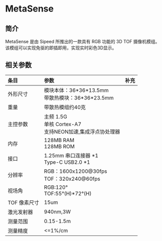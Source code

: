 # MetaSense

## 简介

MetaSense 是由 Sipeed 所推出的一款具有 RGB 功能的 3D TOF 摄像机模组。该模组可以实现免驱的即插即用，实现实时彩色3D显示。

## 相关参数

| 条目         | 参数                                                               | 补充 |
| :----------- | :----------------------------------------------------------------- | :--- |
| 外形尺寸     | 模块本体：36\*36\*13.5mm<br>带散热模块：36\*36\*23.5mm                  |      |
| 重量         | 带散热模组约40克                                                   |      |
| 主控参数     | 主频 1.5G<br> 单核 Cortex-A7<br>支持NEON加速,集成浮点协处理器 |      |
| 内存         | 128MB RAM<br>128MB ROM                                             |      |
| 接口         | 1.25mm 串口连接器 \*1 <br>Type-C USB2.0 \*1                        |      |
| 分辨率       | RGB：1600x1200@30fps<br>TOF：320x240@60fps                         |      |
| 视场角       | RGB:120°<br>TOF:55°(H)*72°(H)                                      |      |
| TOF 像素尺寸 | 15um                                                               |      |
| 激光发射器   | 940nm,3W                                                           |      |
| 测量范围     | 0.15-1.5m                                                          |      |
| 测量精度     | <=1%/cm                                                            |      |